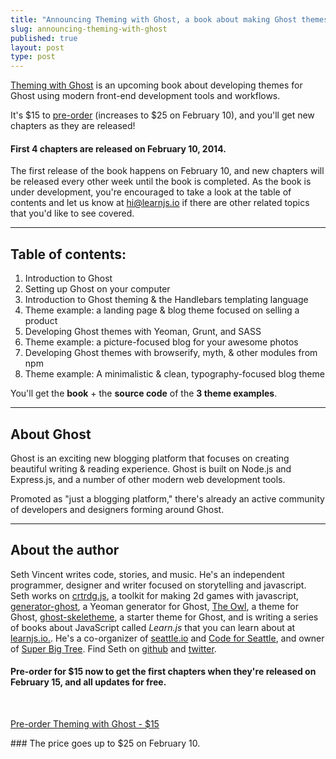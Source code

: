 ```yaml
---
title: "Announcing Theming with Ghost, a book about making Ghost themes"
slug: announcing-theming-with-ghost
published: true
layout: post
type: post
---
```


[Theming with Ghost](http://themingwithghost.com) is an upcoming book about developing themes for Ghost using modern front-end development tools and workflows.

It's $15 to [pre-order](https://gumroad.com/l/theming-with-ghost) (increases to $25 on February 10), and you'll get new chapters as they are released!

#### First 4 chapters are released on February 10, 2014.
The first release of the book happens on February 10, and new chapters will be released every other week until the book is completed. As the book is under development, you're encouraged to take a look at the table of contents and let us know at hi@learnjs.io if there are other related topics that you'd like to see covered.

- - -

## Table of contents:

1. Introduction to Ghost
2. Setting up Ghost on your computer
3. Introduction to Ghost theming &amp; the Handlebars templating language
4. Theme example: a landing page &amp; blog theme focused on selling a product
5. Developing Ghost themes with Yeoman, Grunt, and SASS
6. Theme example: a picture-focused blog for your awesome photos
7. Developing Ghost themes with browserify, myth, &amp; other modules from npm
8. Theme example: A minimalistic &amp; clean, typography-focused blog theme

 You'll get the **book** + the **source code** of the **3 theme examples**.


- - -

## About Ghost

Ghost is an exciting new blogging platform that focuses on creating beautiful writing &amp; reading experience. Ghost is built on Node.js and Express.js, and a number of other modern web development tools.

Promoted as "just a blogging platform," there's already an active community of developers and designers forming around Ghost.

- - -

## About the author

Seth Vincent writes code, stories, and music. He's an independent programmer, designer and writer focused on storytelling and javascript. Seth works on [crtrdg.js](http://crtrdg.com), a toolkit for making 2d games with javascript, [generator-ghost](http://github.com/sethvincent/generator-ghost), a Yeoman generator for Ghost, [The Owl](http://superbigtree.com/themes/the-owl), a theme for Ghost, [ghost-skeletheme](http://github.com/sethvincent/ghost-skeletheme), a starter theme for Ghost, and is writing a series of books about JavaScript called _Learn.js_ that you can learn about at [learnjs.io.](http://learnjs.io/books/dev-envs). He's a co-organizer of [seattle.io](http://seattle.io) and [Code for Seattle](http://codeforseattle.org), and owner of [Super Big Tree](http://superbigtree.com). Find Seth on [github](http://github.com/sethvincent) and [twitter](http://twitter.com/sethdvincent).

#### Pre-order for $15 now to get the first chapters when they're released on February 15, and all updates for free.
<br>
<p>
<a href="https://gumroad.com/l/theming-with-ghost" class="button buy" target="blank">Pre-order Theming with Ghost - $15</a>
</p>
### The price goes up to $25 on February 10.